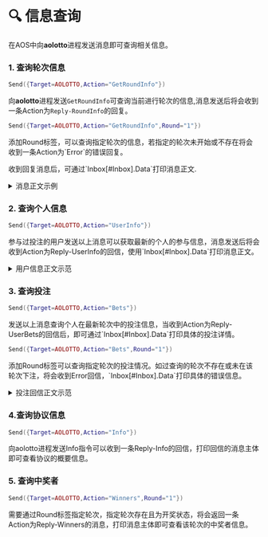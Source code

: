 # 🔍 信息查询

在AOS中向**aolotto**进程发送消息即可查询相关信息。

### 1. 查询轮次信息

```lua
Send({Target=AOLOTTO,Action="GetRoundInfo"})
```

向**aolotto**进程发送`GetRoundInfo`可查询当前进行轮次的信息,消息发送后将会收到一条Action为`Reply-RoundInfo`的回复。

```lua
Send({Target=AOLOTTO,Action="GetRoundInfo",Round="1"})
```

添加Round标签，可以查询指定轮次的信息，若指定的轮次未开始或不存在将会收到一条Action为\`Error\`的错误回复。

收到回复消息后，可通过\`Inbox\[#Inbox].Data\`打印消息正文.

<details>

<summary>消息正文示例</summary>

```
  -----------------------------------------      
  aolotto Round 1 - Ended
  ----------------------------------------- 
  * Pool Balance:      215.200 ALT
  * Estimated Prize:   160.100 ALT
  * Participants:      3
  * Bets:              110200
  * Start at:          2024/07/12 19:07 UTC
  * Lucky Number:      547
  ----------------------------------------- 
  Ends at 2024/07/14 01:17 UTC, 1 winners.
```

</details>

### 2. 查询个人信息

```lua
Send({Target=AOLOTTO,Action="UserInfo"})
```

参与过投注的用户发送以上消息可以获取最新的个人的参与信息，消息发送后将会收到Action为Reply-UserInfo的回信，使用\`Inbox\[#Inbox].Data\`打印消息正文。

<details>

<summary>用户信息正文示范</summary>

```
 TRSgY37rCXAVmYXzKQ3pw1-lyBDASlw5GGphXVO5DJE
  -------------------------------------------
  * Number of Wins :   1
  * Rewards Balance :  0.000 ALT
  * Total Rewards :    160.100 ALT
  * Bets Amount :      407000
  * Bets Placed :      11
  -------------------------------------------
  First bet on 2024/07/14 01:17 UTC
```

</details>

### 3. 查询投注

```lua
Send({Target=AOLOTTO,Action="Bets"})
```

发送以上消息查询个人在最新轮次中的投注信息，当收到Action为Reply-UserBets的回信后，即可通过\`Inbox\[#Inbox].Data\`打印具体的投注详情。

```lua
Send({Target=AOLOTTO,Action="Bets",Round="1"})
```

添加Round标签可以查询指定轮次的投注情况。如过查询的轮次不存在或未在该轮次下注，将会收到Error回信，\`Inbox\[#Inbox].Data\`打印具体的错误信息。

<details>

<summary>投注回信正文示范</summary>

```
You've placed 3000 bets that cover 3 numbers on Round 1 : 
----------------------------------------------------------
 782 * 1000  |  400 * 1000  |  870 * 1000  | 
```

</details>

### 4.查询协议信息

```lua
Send({Target=AOLOTTO,Action="Info"})
```

向aolotto进程发送Info指令可以收到一条Reply-Info的回信，打印回信的消息主体即可查看协议的概要信息。

### 5. 查询中奖者

```lua
Send({Target=AOLOTTO,Action="Winners",Round="1"})
```

需要通过Round标签指定轮次，指定轮次存在且为开奖状态，将会返回一条Action为Reply-Winners的消息，打印消息主体即可查看该轮次的中奖者信息。
